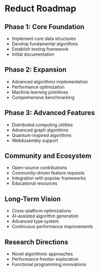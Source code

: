 # Reduct Roadmap

## Phase 1: Core Foundation
- Implement core data structures
- Develop fundamental algorithms
- Establish testing framework
- Initial documentation

## Phase 2: Expansion
- Advanced algorithms implementation
- Performance optimization
- Machine learning primitives
- Comprehensive benchmarking

## Phase 3: Advanced Features
- Distributed computing utilities
- Advanced graph algorithms
- Quantum-inspired algorithms
- WebAssembly support

## Community and Ecosystem
- Open-source contributions
- Community-driven feature requests
- Integration with popular frameworks
- Educational resources

## Long-Term Vision
- Cross-platform optimizations
- AI-assisted algorithm generation
- Advanced type system
- Continuous performance improvements

## Research Directions
- Novel algorithmic approaches
- Performance frontier exploration
- Functional programming innovations